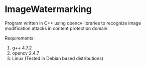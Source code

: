 ImageWatermarking
=================

Program written in C++ using opencv libraries to recognize image modification attacks in content protection domain


Requirements:

1) g++ 4.7.2
2) opencv 2.4.7
3) Linux (Tested in Debian based distributions)
